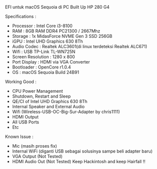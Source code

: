 EFI untuk macOS Sequoia di PC Built Up HP 280 G4

Specifications :
- Processor : Intel Core i3-8100
- RAM : 8GB RAM DDR4 PC21300 / 2667Mhz
- Storage : 1x MidasForce NVME Gen 3 SSD 256GB
- iGPU : Intel UHD Graphics 630 8Th
- Audio Codec : Realtek ALC3601(di linux terdeteksi Realtek ALC671)
- Wifi : USB TP-Link TL-WN725N
- Screen Resolution : 1280 x 800
- Port Display : HDMI via VGA Converter
- Bootloader : OpenCore r1.0.4
- OS : macOS Sequoia Build 24B91

Working Good :
- CPU Power Management
- Shutdown, Restart and Sleep
- QE/CI of Intel UHD Graphics 630 8Th
- Internal Speaker and External Audio
- Wifi (Wireless-USB-OC-Big-Sur-Adapter by chris1111)
- HDMI Output
- All USB Ports
- Etc

Known Issue :
- Mic (masih proses fix)
- Internal WiFi (diganti USB sebagai solusinya sampe beli adapter baru)
- VGA Output (Not Tested)
- HDMI Audio Out (Not Tested)
Keep Hackintosh and keep Hairfall !!
